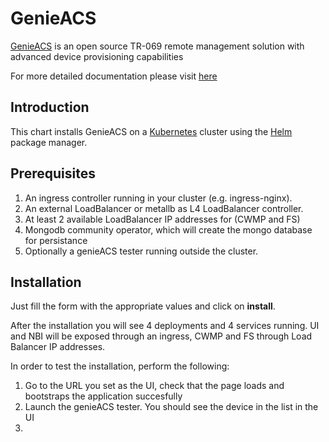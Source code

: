 # GenieACS

[GenieACS](https://genieacs.com/) is an open source TR-069 remote management solution with advanced device provisioning capabilities

For more detailed documentation please visit [here](https://docs.minio.io/)

Introduction
------------

This chart installs GenieACS on a [Kubernetes](http://kubernetes.io) cluster using the [Helm](https://helm.sh) package manager.

Prerequisites
--------------------

1. An ingress controller running in your cluster (e.g. ingress-nginx).
2. An external LoadBalancer or metallb as L4 LoadBalancer controller.
3. At least 2 available LoadBalancer IP addresses for (CWMP and FS)
4. Mongodb community operator, which will create the mongo database for persistance
5. Optionally a genieACS tester running outside the cluster.

Installation
-----------------

Just fill the form with the appropriate values and click on **install**.

After the installation you will see 4 deployments and 4 services running. 
UI and NBI will be exposed through an ingress, CWMP and FS through Load Balancer IP addresses.

In order to test the installation, perform the following:

1. Go to the URL you set as the UI, check that the page loads and bootstraps the application succesfully
2. Launch the genieACS tester. You should see the device in the list in the UI
3. 

